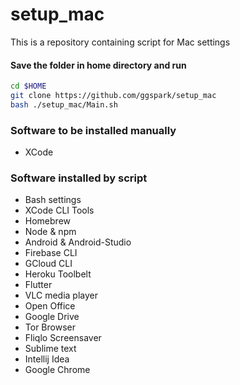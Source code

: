 # setup_mac

This is a repository containing script for Mac settings 

#### Save the folder in home directory and run

```sh
cd $HOME
git clone https://github.com/ggspark/setup_mac 
bash ./setup_mac/Main.sh
```

### Software to be installed manually
* XCode

### Software installed by script
* Bash settings
* XCode CLI Tools
* Homebrew
* Node & npm
* Android & Android-Studio
* Firebase CLI
* GCloud CLI
* Heroku Toolbelt
* Flutter
* VLC media player
* Open Office
* Google Drive
* Tor Browser
* Fliqlo Screensaver
* Sublime text
* Intellij Idea
* Google Chrome

